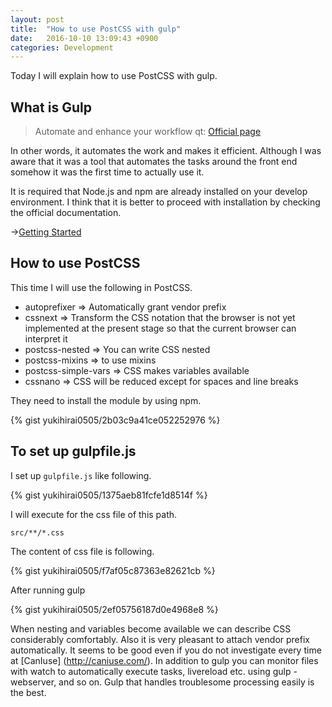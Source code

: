 ```yaml
---
layout: post
title:  "How to use PostCSS with gulp"
date:   2016-10-10 13:09:43 +0900
categories: Development
---
```


Today I will explain how to use PostCSS with gulp.

## What is Gulp

> Automate and enhance your workflow
qt: [Official page](http://gulpjs.com/)

In other words,
it automates the work and makes it efficient.
Although I was aware that it was a tool that automates the tasks around the front end somehow
it was the first time to actually use it.

It is required that Node.js and npm are already installed on your develop environment.
I think that it is better to proceed with installation by checking the official documentation.

→[Getting Started](https://github.com/gulpjs/gulp/blob/master/docs/getting-started.md)

## How to use PostCSS

This time I will use the following in PostCSS.

- autoprefixer => Automatically grant vendor prefix
- cssnext => Transform the CSS notation that the browser is not yet implemented at the present stage so that the current browser can interpret it
- postcss-nested => You can write CSS nested
- postcss-mixins => to use mixins
- postcss-simple-vars => CSS makes variables available
- cssnano => CSS will be reduced except for spaces and line breaks

They need to install the module by using npm.

{% gist yukihirai0505/2b03c9a41ce052252976 %}

## To set up gulpfile.js

I set up `gulpfile.js` like following.

{% gist yukihirai0505/1375aeb81fcfe1d8514f %}

I will execute for the css file of this path.

    src/**/*.css

The content of css file is following.

{% gist yukihirai0505/f7af05c87363e82621cb %}

After running gulp

{% gist yukihirai0505/2ef05756187d0e4968e8 %}

When nesting and variables become available we can describe CSS considerably comfortably.
Also it is very pleasant to attach vendor prefix automatically.
It seems to be good even if you do not investigate every time at [CanIuse] (http://caniuse.com/).
In addition to gulp you can monitor files with watch to automatically execute tasks, livereload etc. using gulp - webserver, and so on.
Gulp that handles troublesome processing easily is the best.